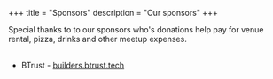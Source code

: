+++
title = "Sponsors"
description = "Our sponsors"
+++

Special thanks to to our sponsors who's donations help pay for venue rental, pizza, drinks and other meetup expenses.
<br>
<br>

- BTrust - [builders.btrust.tech](https://builders.btrust.tech)
